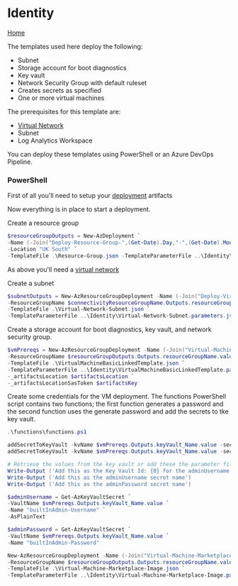 # Identity 

[Home](../readme.md)

The templates used here deploy the following:

* Subnet
* Storage account for boot diagnostics
* Key vault
* Network Security Group with default ruleset
* Creates secrets as specified
* One or more virtual machines 

The prerequisites for this template are: 

* [Virtual Network](../Connectivity/readme.md)
* Subnet
* Log Analytics Workspace

You can deploy these templates using PowerShell or an Azure DevOps Pipeline. 

### PowerShell

First of all you'll need to setup your [deployment](../Deploy/readme.md) artifacts

Now everything is in place to start a deployment.

Create a resource group

```powershell
$resourceGroupOutputs = New-AzDeployment `
-Name (-Join("Deploy-Resource-Group-",(Get-Date).Day,"-",(Get-Date).Month,"-",(Get-Date).Year,"-",(Get-Date).Hour,(Get-Date).Minute))`
-Location "UK South" `
-TemplateFile .\Resource-Group.json -TemplateParameterFile ..\Identity\Resource-Group.parameters.json
```

As above you'll need a [virtual network](../Connectivity/readme.md)

Create a subnet

```powershell
$subnetOutputs = New-AzResourceGroupDeployment -Name (-Join("Deploy-Virtual-Network-Subnet-",(Get-Date).Day,"-",(Get-Date).Month,"-",(Get-Date).Year,"-",(Get-Date).Hour,(Get-Date).Minute)) `
-ResourceGroupName $connectivityResourceGroupName.Outputs.resourceGroupName.value `
-TemplateFile .\Virtual-Network-Subnet.json `
-TemplateParameterFile ..\Identity\Virtual-Network-Subnet.parameters.json
```

Create a storage account for boot diagnostics, key vault, and network security group.

```powershell
$vmPrereqs = New-AzResourceGroupDeployment -Name (-Join("Virtual-Machine-Prereqs-Basic-Linked-Template-",(Get-Date).Day,"-",(Get-Date).Month,"-",(Get-Date).Year,"-",(Get-Date).Hour,(Get-Date).Minute)) `
-ResourceGroupName $resourceGroupOutputs.Outputs.resourceGroupName.value `
-TemplateFile .\VirtualMachineBasicLinkedTemplate.json `
-TemplateParameterFile ..\Identity\VirtualMachineBasicLinkedTemplate.parameters.json `
-_artifactsLocation $artifactsLocation `
-_artifactsLocationSasToken $artifactsKey
```

Create some credentials for the VM deployment. The functions PowerShell script contains two functions; the first function generates a password and the second function uses the generate password and add the secrets to tke key vault.

```powershell
.\functions\functions.ps1

addSecretToKeyVault -kvName $vmPrereqs.Outputs.keyVault_Name.value -secretName "builtInAdmin-Username" -secretType "Username" -secretValue "local_admin"
addSecretToKeyVault -kvName $vmPrereqs.Outputs.keyVault_Name.value -secretName "builtInAdmin-Password" -secretType "Password"

# Retrieve the values from the key vault or add these the parameter file
Write-Output ('Add this as the Key Vault Id: {0} for the adminUsername and adminPassword parameters.' -f $vmPrereqs.Outputs.keyVault_Id.value)
Write-Output ('Add this as the adminUsername secret name')
Write-Output ('Add this as the adminPassword secret name')

$adminUsername = Get-AzKeyVaultSecret `
-VaultName $vmPrereqs.Outputs.keyVault_Name.value `
-Name "builtInAdmin-Username" `
-AsPlainText

$adminPassword = Get-AzKeyVaultSecret `
-VaultName $vmPrereqs.Outputs.keyVault_Name.value `
-Name "builtInAdmin-Password"
```

```powershell
New-AzResourceGroupDeployment -Name (-Join("Virtual-Machine-Marketplace-Image-",(Get-Date).Day,"-",(Get-Date).Month,"-",(Get-Date).Year,"-",(Get-Date).Hour,(Get-Date).Minute)) `
-ResourceGroupName $resourceGroupOutputs.Outputs.resourceGroupName.value `
-TemplateFile .\Virtual-Machine-Marketplace-Image.json `
-TemplateParameterFile ..\Identity\Virtual-Machine-Marketplace-Image.parameters.json `


```
